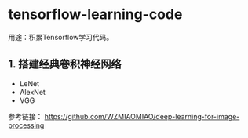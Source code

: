 # tensorflow-learning-code

用途：积累Tensorflow学习代码。

## 1. 搭建经典卷积神经网络
* LeNet
* AlexNet
* VGG

参考链接：
https://github.com/WZMIAOMIAO/deep-learning-for-image-processing





